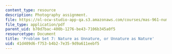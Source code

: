 ```yaml
---
content_type: resource
description: Photography assignment.
file: https://ol-ocw-studio-app-qa.s3.amazonaws.com/courses/mas-961-numeric-photography-fall-1998/41d409d6f753b4b27e359d9a611eebf5_ps7.pdf
file_type: application/pdf
parent_uid: b70d7bac-400b-1276-be43-7106b345a0f5
resourcetype: Document
title: 'Problem Set 7: Nature as Unnature, or Unnature as Nature'
uid: 41d409d6-f753-b4b2-7e35-9d9a611eebf5
---
```


